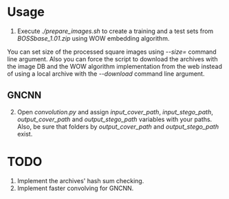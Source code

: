 # Usage

1. Execute *./prepare_images.sh* to create a training and a test sets from *BOSSbase_1.01.zip* using WOW embedding algorithm.

You can set size of the processed square images using *--size=<desired size by one side>* command line argument. Also you can force the script to download the archives with the image DB and the WOW algorithm implementation from the web instead of using a local archive with the *--download* command line argument.
 
## GNCNN
2. Open *convolution.py* and assign *input_cover_path*, *input_stego_path*, *output_cover_path* and *output_stego_path* variables with your paths. Also, be sure that folders by *output_cover_path* and *output_stego_path* exist.

# TODO

1. Implement the archives' hash sum checking.
2. Implement faster convolving for GNCNN.
